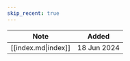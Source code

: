 ```yaml
---
skip_recent: true
---
```

| Note                | Added       |
| ------------------- | ----------- |
| [[index.md\|index]] | 18 Jun 2024 |
